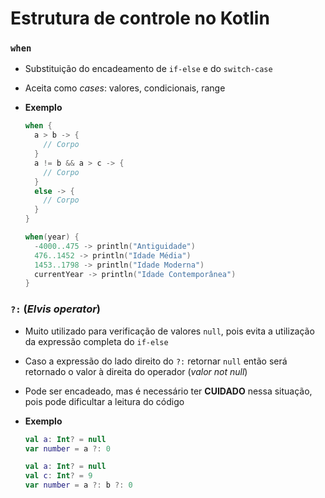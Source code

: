 # Estrutura de controle no Kotlin

### `when`

* Substituição do encadeamento de `if-else` e do `switch-case`

* Aceita como *cases*: valores, condicionais, range

* **Exemplo**

  ```kotlin
  when {
    a > b -> { 
      // Corpo 
    }
    a != b && a > c -> {
      // Corpo
    }
    else -> {
      // Corpo
    }
  }
  ```

  ```kotlin
  when(year) {
    -4000..475 -> println("Antiguidade")
    476..1452 -> println("Idade Média")
    1453..1798 -> println("Idade Moderna")
    currentYear -> println("Idade Contemporânea")
  }
  ```

### `?:` (*Elvis operator*)

* Muito utilizado para verificação de valores `null`, pois evita a utilização da expressão completa do `if-else`

* Caso a expressão do lado direito do `?:` retornar `null` então será retornado o valor à direita do operador (*valor not null*)

* Pode ser encadeado, mas é necessário ter **CUIDADO** nessa situação, pois pode dificultar a leitura do código

* **Exemplo**

  ```kotlin
  val a: Int? = null
  var number = a ?: 0
  ```

  ```kotlin
  val a: Int? = null
  val c: Int? = 9
  var number = a ?: b ?: 0
  ```